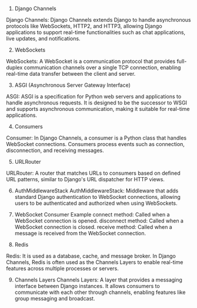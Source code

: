 1. Django Channels

Django Channels: Django Channels extends Django to handle asynchronous protocols like WebSockets, HTTP2, and HTTP3, allowing Django applications to support real-time functionalities such as chat applications, live updates, and notifications.

2. WebSockets

WebSockets: A WebSocket is a communication protocol that provides full-duplex communication channels over a single TCP connection, enabling real-time data transfer between the client and server.

3. ASGI (Asynchronous Server Gateway Interface)

ASGI: ASGI is a specification for Python web servers and applications to handle asynchronous requests. It is designed to be the successor to WSGI and supports asynchronous communication, making it suitable for real-time applications.

4. Consumers

Consumer: In Django Channels, a consumer is a Python class that handles WebSocket connections. Consumers process events such as connection, disconnection, and receiving messages.

5. URLRouter

URLRouter: A router that matches URLs to consumers based on defined URL patterns, similar to Django's URL dispatcher for HTTP views.

6. AuthMiddlewareStack
AuthMiddlewareStack: Middleware that adds standard Django authentication to WebSocket connections, allowing users to be authenticated and authorized when using WebSockets.


7. WebSocket Consumer Example 
connect method: Called when a WebSocket connection is opened.
disconnect method: Called when a WebSocket connection is closed.
receive method: Called when a message is received from the WebSocket connection.

8. Redis

Redis: It is used as a database, cache, and message broker. In Django Channels, Redis is often used as the Channels Layers to enable real-time features across multiple processes or servers.

9. Channels Layers
Channels Layers: A layer that provides a messaging interface between Django instances. It allows consumers to communicate with each other through channels, enabling features like group messaging and broadcast.
